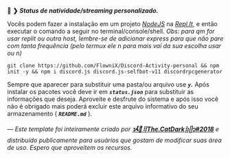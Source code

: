 🌙 **❯** ***Status de natividade/streaming personalizado.***

Vocês podem fazer a instalação em um projeto *[NodeJS](https://replit.com/nodejs)* na *[Repl.It](https://replit.com)*, e então executar o comando a seguir no terminal/console/shell.
*Obs: para qm for usar replit ou outra host, lembre-se de adicionar express para que não pare com tanta frequência (pelo termux ele n para mais vai da sua escolha usar ou n)*
```
git clone https://github.com/FlowniX/Discord-Activity-personal && npm init -y && npm i discord.js discord.js-selfbot-v11 discordrpcgenerator
```
Sempre que aparecer para substituir uma pasta/ou arquivo use ***`y`.*** Após instalar os pacotes você deve ir em ***`status.json`*** para substituir as informações que deseja. Aproveite e desfrute do sistema e após isso você não é obrigado mais poderá excluir este arquivo informativo do seu armazenamento ( ***`README.md`*** ). 

*— Este template foi inteiramente criado por* ***[ᝰ໋݊🌙⢿The.CatDark⣷ᥫ᭡#2018](https://www.flownixr.repl.co)*** *e distribuído publicamente para usuários que gostam de modificar suas área de uso. Espero que aproveitem os recursos.*
